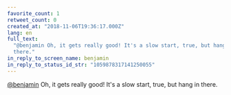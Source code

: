 ```yaml
---
favorite_count: 1
retweet_count: 0
created_at: "2018-11-06T19:36:17.000Z"
lang: en
full_text:
  "@benjamin Oh, it gets really good! It's a slow start, true, but hang in
  there."
in_reply_to_screen_name: benjamin
in_reply_to_status_id_str: "1059878317141250055"
---
```


[@benjamin](https://twitter.com/benjamin) Oh, it gets really good! It's a slow
start, true, but hang in there.
